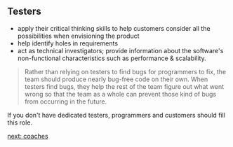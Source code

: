 ## Testers

* apply their critical thinking skills to help customers consider all the
  possibilities when envisioning the product
* help identify holes in requirements
* act as technical investigators; provide information about the software's
  non-functional characteristics such as performance & scalability.

> Rather than relying on testers to find bugs for programmers to fix, the team
> should produce nearly bug-free code on their own. When testers find bugs, they
> help the rest of the team figure out what went wrong so that the team as a
> whole can prevent those kind of bugs from occurring in the future.

If you don't have dedicated testers, programmers and customers should fill this
role.

[next: coaches](the-coaches.md)
